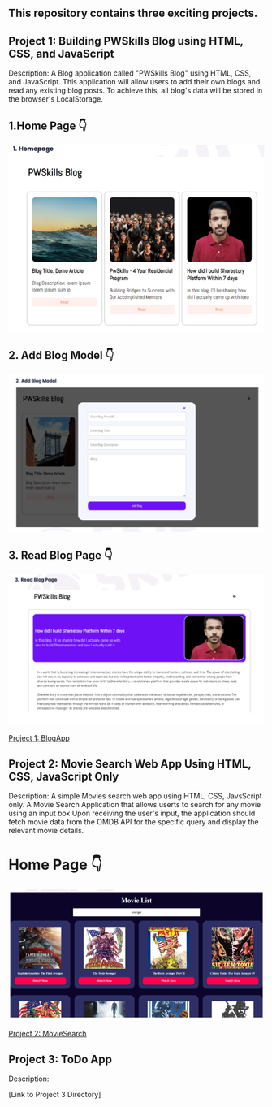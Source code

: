 ## This repository contains three exciting projects.

## Project 1: Building PWSkills Blog using HTML, CSS, and JavaScript

Description: A Blog application called "PWSkills Blog" using HTML, CSS, and JavaScript. This application will allow users to add their own blogs and read any existing blog posts. To achieve this, all blog's data will be stored in the browser's LocalStorage.

## 1.Home Page 👇
<img src="https://github.com/salmanshaikh18/MileStone-2-Assignment/blob/main/Project_1_PwSkillBlog/assets/1_HomePage.PNG" alt="HomePage"/>

## 2. Add Blog Model 👇
<img src="https://github.com/salmanshaikh18/MileStone-2-Assignment/blob/main/Project_1_PwSkillBlog/assets/2_AddABlogModel.PNG" alt="AddBlogModel" />


## 3. Read Blog Page 👇
<img src="https://github.com/salmanshaikh18/MileStone-2-Assignment/blob/main/Project_1_PwSkillBlog/assets/3_ReadBlogPage.PNG" alt="ReadBlogPage" />

<a href="https://github.com/salmanshaikh18/MileStone-2-Assignment/tree/main/Project_1_PwSkillBlog">Project 1: BlogApp</a>

## Project 2: Movie Search Web App Using HTML, CSS, JavaScript Only

Description: A simple Movies search web app using HTML, CSS, JavsScript only. A Movie Search Application that allows userts to search for any movie using an input box Upon receiving the user's input, the application should fetch movie data from the OMDB API for the specific query and display the relevant movie details.

# Home Page 👇
<img src="https://github.com/salmanshaikh18/MileStone-2-Assignment/blob/main/Project_2_MovieSearchApp/assets/Screenshot%202023-10-17%20223106.png" />

<a href="https://github.com/salmanshaikh18/MileStone-2-Assignment/tree/main/Project_2_MovieSearchApp">Project 2: MovieSearch</a>

## Project 3: ToDo App

Description: 

[Link to Project 3 Directory]

